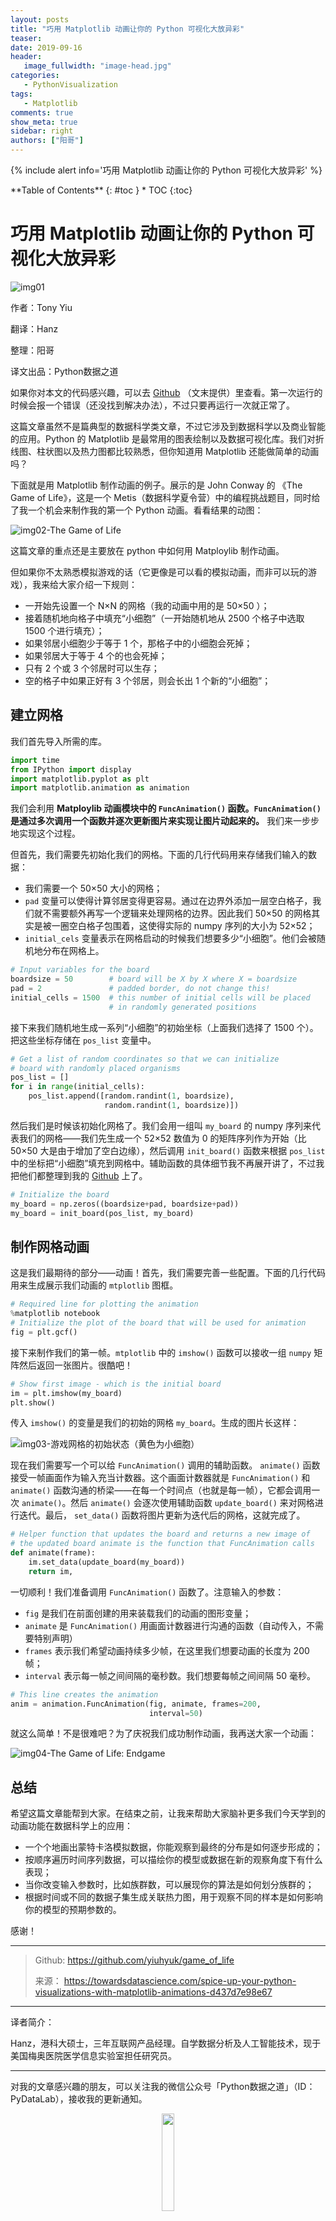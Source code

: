 ```yaml
---
layout: posts
title: "巧用 Matplotlib 动画让你的 Python 可视化大放异彩"
teaser:
date: 2019-09-16
header:
   image_fullwidth: "image-head.jpg"
categories:
   - PythonVisualization
tags:    
   - Matplotlib    
comments: true
show_meta: true
sidebar: right
authors: ["阳哥"]
---
```


{% include alert info='巧用 Matplotlib 动画让你的 Python 可视化大放异彩' %}

<div class="panel radius" markdown="1">
**Table of Contents**
{: #toc }
*  TOC
{:toc}
</div>

# 巧用 Matplotlib 动画让你的 Python 可视化大放异彩

![img01](/images/posts/2019-09-16-Matplotlib-animation/01.jpeg)

作者：Tony Yiu

翻译：Hanz

整理：阳哥

译文出品：Python数据之道

如果你对本文的代码感兴趣，可以去 [Github](https://github.com/yiuhyuk/game_of_life) （文末提供）里查看。第一次运行的时候会报一个错误（还没找到解决办法），不过只要再运行一次就正常了。

这篇文章虽然不是篇典型的数据科学类文章，不过它涉及到数据科学以及商业智能的应用。Python 的 Matplotlib 是最常用的图表绘制以及数据可视化库。我们对折线图、柱状图以及热力图都比较熟悉，但你知道用 Matplotlib 还能做简单的动画吗？

下面就是用 Matplotlib 制作动画的例子。展示的是 John Conway 的 《The Game of Life》，这是一个 Metis（数据科学夏令营）中的编程挑战题目，同时给了我一个机会来制作我的第一个 Python 动画。看看结果的动图：

![img02-The Game of Life](/images/posts/2019-09-16-Matplotlib-animation/02-optimize.gif)

这篇文章的重点还是主要放在 python 中如何用 Matploylib 制作动画。

但如果你不太熟悉模拟游戏的话（它更像是可以看的模拟动画，而非可以玩的游戏），我来给大家介绍一下规则：

- 一开始先设置一个 N×N 的网格（我的动画中用的是 50×50 ）；
- 接着随机地向格子中填充“小细胞”（一开始随机地从 2500 个格子中选取 1500 个进行填充）；
- 如果邻居小细胞少于等于 1 个，那格子中的小细胞会死掉；
- 如果邻居大于等于 4 个的也会死掉；
- 只有 2 个或 3 个邻居时可以生存；
- 空的格子中如果正好有 3 个邻居，则会长出 1 个新的“小细胞”；

## 建立网格

我们首先导入所需的库。

```python
import time
from IPython import display
import matplotlib.pyplot as plt
import matplotlib.animation as animation
```

我们会利用 **Matploylib 动画模块中的 `FuncAnimation()` 函数。`FuncAnimation()`是通过多次调用一个函数并逐次更新图片来实现让图片动起来的。** 我们来一步步地实现这个过程。

但首先，我们需要先初始化我们的网格。下面的几行代码用来存储我们输入的数据：

- 我们需要一个 50×50 大小的网格；
- `pad` 变量可以使得计算邻居变得更容易。通过在边界外添加一层空白格子，我们就不需要额外再写一个逻辑来处理网格的边界。因此我们 50×50 的网格其实是被一圈空白格子包围着，这使得实际的 numpy 序列的大小为 52×52；
- `initial_cels` 变量表示在网格启动的时候我们想要多少“小细胞”。他们会被随机地分布在网格上。

```python
# Input variables for the board
boardsize = 50        # board will be X by X where X = boardsize
pad = 2               # padded border, do not change this!
initial_cells = 1500  # this number of initial cells will be placed 
                      # in randomly generated positions
```

接下来我们随机地生成一系列“小细胞”的初始坐标（上面我们选择了 1500 个）。把这些坐标存储在 `pos_list` 变量中。

```python
# Get a list of random coordinates so that we can initialize
# board with randomly placed organisms
pos_list = []
for i in range(initial_cells):
    pos_list.append([random.randint(1, boardsize), 
                     random.randint(1, boardsize)])
```

然后我们是时候该初始化网格了。我们会用一组叫 `my_board` 的 numpy 序列来代表我们的网格——我们先生成一个 52×52 数值为 0 的矩阵序列作为开始（比 50×50 大是由于增加了空白边缘），然后调用 `init_board()` 函数来根据 `pos_list` 中的坐标把“小细胞”填充到网格中。辅助函数的具体细节我不再展开讲了，不过我把他们都整理到我的 [Github](https://github.com/yiuhyuk/game_of_life) 上了。

```python
# Initialize the board
my_board = np.zeros((boardsize+pad, boardsize+pad))
my_board = init_board(pos_list, my_board)
```

## 制作网格动画

这是我们最期待的部分——动画！首先，我们需要完善一些配置。下面的几行代码用来生成展示我们动画的 `mtplotlib` 图框。

```python
# Required line for plotting the animation
%matplotlib notebook
# Initialize the plot of the board that will be used for animation
fig = plt.gcf()
```

接下来制作我们的第一帧。`mtplotlib` 中的 `imshow()` 函数可以接收一组 `numpy` 矩阵然后返回一张图片。很酷吧！

```python
# Show first image - which is the initial board
im = plt.imshow(my_board)
plt.show()
```

传入 `imshow()` 的变量是我们的初始的网格 `my_board`。生成的图片长这样：

![img03-游戏网格的初始状态（黄色为小细胞）](/images/posts/2019-09-16-Matplotlib-animation/03.png)

现在我们需要写一个可以给 `FuncAnimation()` 调用的辅助函数。 `animate()` 函数接受一帧画面作为输入充当计数器。这个画面计数器就是 `FuncAnimation()` 和 `animate()` 函数沟通的桥梁——在每一个时间点（也就是每一帧），它都会调用一次 `animate()`。然后 `animate()` 会逐次使用辅助函数 `update_board()` 来对网格进行迭代。最后， `set_data()` 函数将图片更新为迭代后的网格，这就完成了。

```python
# Helper function that updates the board and returns a new image of
# the updated board animate is the function that FuncAnimation calls
def animate(frame):
    im.set_data(update_board(my_board))
    return im,
```

一切顺利！我们准备调用 `FuncAnimation()` 函数了。注意输入的参数：

- `fig` 是我们在前面创建的用来装载我们的动画的图形变量；
- `animate` 是 `FuncAnimation()` 用画面计数器进行沟通的函数（自动传入，不需要特别声明）
- `frames` 表示我们希望动画持续多少帧，在这里我们想要动画的长度为 200 帧；
- `interval` 表示每一帧之间间隔的毫秒数。我们想要每帧之间间隔 50 毫秒。

```python
# This line creates the animation
anim = animation.FuncAnimation(fig, animate, frames=200, 
                               interval=50)
```

就这么简单！不是很难吧？为了庆祝我们成功制作动画，我再送大家一个动画：

![img04-The Game of Life: Endgame](/images/posts/2019-09-16-Matplotlib-animation/04.gif)

## 总结

希望这篇文章能帮到大家。在结束之前，让我来帮助大家脑补更多我们今天学到的动画功能在数据科学上的应用：

- 一个个地画出蒙特卡洛模拟数据，你能观察到最终的分布是如何逐步形成的；
- 按顺序遍历时间序列数据，可以描绘你的模型或数据在新的观察角度下有什么表现；
- 当你改变输入参数时，比如族群数，可以展现你的算法是如何划分族群的；
- 根据时间或不同的数据子集生成关联热力图，用于观察不同的样本是如何影响你的模型的预期参数的。

感谢！

---

> Github: https://github.com/yiuhyuk/game_of_life
>
>来源： https://towardsdatascience.com/spice-up-your-python-visualizations-with-matplotlib-animations-d437d7e98e67

---

译者简介：

Hanz，港科大硕士，三年互联网产品经理。自学数据分析及人工智能技术，现于美国梅奥医院医学信息实验室担任研究员。

---

对我的文章感兴趣的朋友，可以关注我的微信公众号「Python数据之道」（ID：PyDataLab），接收我的更新通知。

<div align="center">
    <img src="/images/qrcode.jpg" width="20%">
</div>

